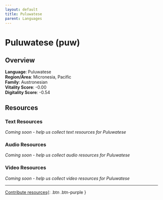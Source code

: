 ```yaml
---
layout: default
title: Puluwatese
parent: Languages
---
```


# Puluwatese (puw)

## Overview

**Language**: Puluwatese  
**Region/Area**: Micronesia, Pacific  
**Family**: Austronesian  
**Vitality Score**: -0.00  
**Digitality Score**: -0.54  

## Resources

### Text Resources
*Coming soon - help us collect text resources for Puluwatese*

### Audio Resources
*Coming soon - help us collect audio resources for Puluwatese*

### Video Resources
*Coming soon - help us collect video resources for Puluwatese*

---

[Contribute resources](https://fairtrain.github.io/){: .btn .btn-purple }
